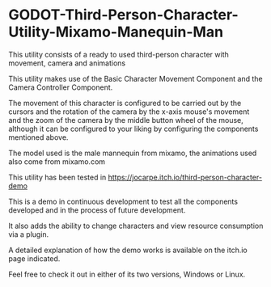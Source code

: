 # GODOT-Third-Person-Character-Utility-Mixamo-Manequin-Man

This utility consists of a ready to used third-person character with movement, camera and animations

This utility makes use of the Basic Character Movement Component and the Camera Controller Component.

The movement of this character is configured to be carried out by the cursors and the rotation of the camera by the x-axis mouse's movement and the zoom of the camera by the middle button wheel of the mouse, although it can be configured to your liking by configuring the components mentioned above.

The model used is the male mannequin from mixamo, the animations used also come from mixamo.com

This utility has been tested in https://jocarpe.itch.io/third-person-character-demo

This is a demo in continuous development to test all the components developed and in the process of future development.

It also adds the ability to change characters and view resource consumption via a plugin.

A detailed explanation of how the demo works is available on the itch.io page indicated.

Feel free to check it out in either of its two versions, Windows or Linux.
